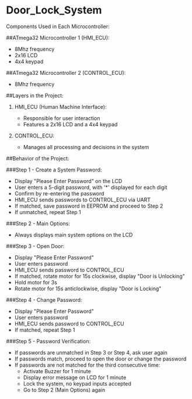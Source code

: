 # Door_Lock_System
Components Used in Each Microcontroller:

##ATmega32 Microcontroller 1 (HMI_ECU):
- 8Mhz frequency
- 2x16 LCD
- 4x4 keypad

##ATmega32 Microcontroller 2 (CONTROL_ECU):
- 8Mhz frequency

##Layers in the Project:

1. HMI_ECU (Human Machine Interface):
   - Responsible for user interaction
   - Features a 2x16 LCD and a 4x4 keypad

2. CONTROL_ECU:
   - Manages all processing and decisions in the system

##Behavior of the Project:

###Step 1 - Create a System Password:
- Display "Please Enter Password" on the LCD
- User enters a 5-digit password, with '*' displayed for each digit
- Confirm by re-entering the password
- HMI_ECU sends passwords to CONTROL_ECU via UART
- If matched, save password in EEPROM and proceed to Step 2
- If unmatched, repeat Step 1

###Step 2 - Main Options:
- Always displays main system options on the LCD

###Step 3 - Open Door:
- Display "Please Enter Password"
- User enters password
- HMI_ECU sends password to CONTROL_ECU
- If matched, rotate motor for 15s clockwise, display "Door is Unlocking"
- Hold motor for 3s
- Rotate motor for 15s anticlockwise, display "Door is Locking"

###Step 4 - Change Password:
- Display "Please Enter Password"
- User enters password
- HMI_ECU sends password to CONTROL_ECU
- If matched, repeat Step 1

###Step 5 - Password Verification:
- If passwords are unmatched in Step 3 or Step 4, ask user again
- If passwords match, proceed to open the door or change the password
- If passwords are not matched for the third consecutive time:
  - Activate Buzzer for 1 minute
  - Display error message on LCD for 1 minute
  - Lock the system, no keypad inputs accepted
  - Go to Step 2 (Main Options) again
